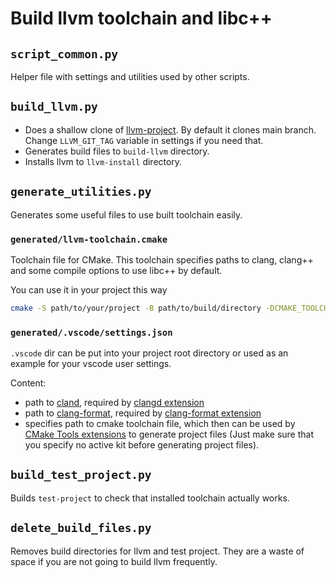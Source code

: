 # Build llvm toolchain and libc++

## `script_common.py`
Helper file with settings and utilities used by other scripts.

## `build_llvm.py`

- Does a shallow clone of [llvm-project](https://github.com/llvm/llvm-project). By default it clones main branch. Change `LLVM_GIT_TAG` variable in settings if you need that.
- Generates build files to `build-llvm` directory.
- Installs llvm to `llvm-install` directory.

## `generate_utilities.py`

Generates some useful files to use built toolchain easily.

### `generated/llvm-toolchain.cmake`

Toolchain file for CMake. This toolchain specifies paths to clang, clang++ and some compile options to use libc++ by default.

You can use it in your project this way

```bash
cmake -S path/to/your/project -B path/to/build/directory -DCMAKE_TOOLCHAIN_FILE=path/to/toolchain/file
```

### `generated/.vscode/settings.json`

`.vscode` dir can be put into your project root directory or used as an example for your vscode user settings. 

Content:
- path to [cland](https://clangd.llvm.org/), required by [clangd extension](https://marketplace.visualstudio.com/items?itemName=llvm-vs-code-extensions.vscode-clangd)
- path to [clang-format](https://clang.llvm.org/docs/ClangFormat.html), required by [clang-format extension](https://marketplace.visualstudio.com/items?itemName=xaver.clang-format)
- specifies path to cmake toolchain file, which then can be used by [CMake Tools extensions](https://marketplace.visualstudio.com/items?itemName=ms-vscode.cmake-tools) to generate project files (Just make sure that you specify no active kit before generating project files).

## `build_test_project.py`

Builds `test-project` to check that installed toolchain actually works.

## `delete_build_files.py`

Removes build directories for llvm and test project. They are a waste of space if you are not going to build llvm frequently.
